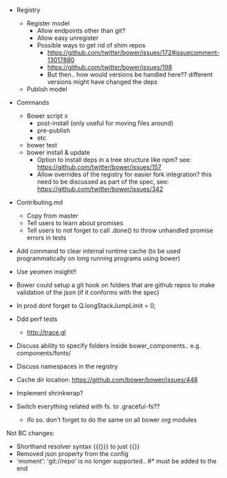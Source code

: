 - Registry
    - Register model
        - Allow endpoints other than git?
        - Allow easy unregister
        - Possible ways to get rid of shim repos
          - https://github.com/twitter/bower/issues/172#issuecomment-13017880
          - https://github.com/twitter/bower/issues/198
          - But then.. how would versions be handled here?? different versions might have changed the deps
    - Publish model
- Commands
    - Bower script x
         - post-install (only useful for moving files around)
         - pre-publish
         - etc
    - bower test
    - bower install & update
        - Option to install deps in a tree structure like npm? see: https://github.com/twitter/bower/issues/157
        - Allow overrides of the registry for easier fork integration? this need to be discussed as part of the spec, see: https://github.com/twitter/bower/issues/342
- Contributing.md
  - Copy from master
  - Tell users to learn about promises
  - Tell users to not forget to call .done() to throw unhandled promise errors in tests

- Add command to clear internal runtime cache (to be used programmatically on long running programs using bower)
- Use yeomen insight!!
- Bower could setup a git hook on folders that are github repos to make validation of the json (if it conforms with the spec)
- In prod dont forget to Q.longStackJumpLimit = 0;
- Ddd perf tests
  - http://trace.gl
- Discuss ability to specify folders inside bower_components.. e.g. components/fonts/
- Discuss namespaces in the registry
- Cache dir location: https://github.com/bower/bower/issues/448
- Implement shrinkwrap?
- Switch everything related with fs. to .graceful-fs??
  - ifo so. don't forget to do the same on all bower org modules

Not BC changes:
- Shorthand resolver syntax {{{}}} to just {{}}
- Removed json property from the config
- 'moment': 'git://repo' is no longer supported.. #* must be added to the end
